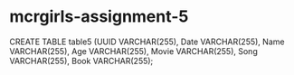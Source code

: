 # mcrgirls-assignment-5


CREATE TABLE table5 (UUID VARCHAR(255), Date VARCHAR(255), Name VARCHAR(255), Age VARCHAR(255), Movie VARCHAR(255), Song VARCHAR(255), Book VARCHAR(255);